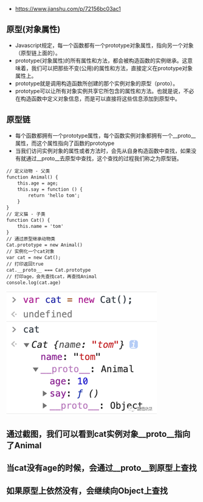 - https://www.jianshu.com/p/72156bc03ac1
## 原型(对象属性)
- Javascript规定，每一个函数都有一个prototype对象属性，指向另一个对象（原型链上面的）。
- prototype(对象属性)的所有属性和方法，都会被构造函数的实例继承。这意味着，我们可以把那些不变(公用)的属性和方法，直接定义在prototype对象属性上。
- prototype就是调用构造函数所创建的那个实例对象的原型（proto）。
- prototype可以让所有对象实例共享它所包含的属性和方法。也就是说，不必在构造函数中定义对象信息，而是可以直接将这些信息添加到原型中。

## 原型链
- 每个函数都拥有一个prototype属性，每个函数实例对象都拥有一个__proto__属性，而这个属性指向了函数的prototype
- 当我们访问实例对象的属性或者方法时，会先从自身构造函数中查找，如果没有就通过__proto__去原型中查找，这个查找的过程我们称之为原型链。
```
// 定义动物 - 父类
function Animal() {
    this.age = age;
    this.say = function () {
        return 'hello tom';
    }
}
// 定义猫 - 子类
function Cat() {
    this.name = 'tom'
}
// 通过原型继承动物类
Cat.prototype = new Animal()
// 实例化一个cat对象
var cat = new Cat();
// 打印返回true
cat.__proto__ === Cat.prototype
// 打印age，会先查找cat，再查找Animal
console.log(cat.age)
```
![avatar](./img/prototype.png)

## 通过截图，我们可以看到cat实例对象__proto__指向了Animal
## 当cat没有age的时候，会通过__proto__到原型上查找
## 如果原型上依然没有，会继续向Object上查找
